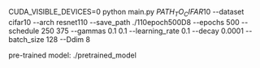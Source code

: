 CUDA_VISIBLE_DEVICES=0 python main.py $PATH_TO_CIFAR10$ --dataset cifar10 --arch resnet110 --save_path ./110epoch500D8 --epochs 500 --schedule 250 375 --gammas 0.1 0.1 --learning_rate 0.1 --decay 0.0001 --batch_size 128 --Ddim 8

pre-trained model:
./pretrained_model
